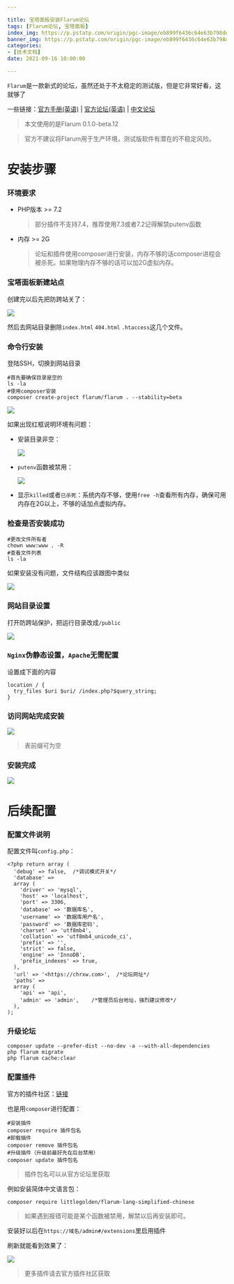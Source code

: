 ```yaml
---

title: 宝塔面板安装Flarum论坛
tags: [Flarum论坛, 宝塔面板]
index_img: https://p.pstatp.com/origin/pgc-image/eb899f6436c64e63b798de43fbec6a9c
banner_img: https://p.pstatp.com/origin/pgc-image/eb899f6436c64e63b798de43fbec6a9c
categories:
- [技术文档]
date: 2021-09-16 10:00:00

---
```


`Flarum`是一款新式的论坛，虽然还处于不太稳定的测试版，但是它非常好看，这就够了

一些链接：[官方手册(英语)](https://flarum.org/docs/) | [官方论坛(英语)](https://discuss.flarum.org/) | [中文论坛](https://discuss.flarum.org.cn/)

> 本文使用的是Flarum 0.1.0-beta.12

> 官方不建议将Flarum用于生产环境，测试版软件有潜在的不稳定风险。

# **安装步骤**

### **环境要求**

- PHP版本 >= 7.2

  > 部分插件不支持7.4，推荐使用7.3或者7.2记得解禁putenv函数

- 内存 >= 2G

  > 论坛和插件使用composer进行安装，内存不够的话composer进程会被杀死。如果物理内存不够的话可以加2G虚拟内存。

### **宝塔面板新建站点**

创建完以后先把防跨站关了：

![](https://p.pstatp.com/origin/pgc-image/8b78747ca99e45c6acfc06a2d36ed719)



然后去网站目录删除`index.html` `404.html` `.htaccess`这几个文件。

### **命令行安装**

登陆SSH，切换到网站目录

```
#首先要确保目录是空的
ls -la
#使用composer安装
composer create-project flarum/flarum . --stability=beta
```



![](https://p.pstatp.com/origin/pgc-image/c7cf7b5559f64a7080a4dfeecdc9efbb)



如果出现红框说明环境有问题：

- 安装目录非空：

  ![](https://p.pstatp.com/origin/pgc-image/a99717b0e8c24e7aa76967eab0daaa25)

- `putenv`函数被禁用：

  ![](https://p.pstatp.com/origin/pgc-image/a5db49dee4534efea6a8c84c899dba70)

- 显示`killed`或者`已杀死`：系统内存不够，使用`free -h`查看所有内存，确保可用内存在2G以上，不够的话加点虚拟内存。

### **检查是否安装成功**

```
#更改文件所有者
chown www:www . -R
#查看文件列表
ls -la
```



如果安装没有问题，文件结构应该跟图中类似

![](https://p.pstatp.com/origin/pgc-image/a2987e56887547a3b813b1ce94fa59f3)



### **网站目录设置**

打开防跨站保护，把运行目录改成`/public`

![](https://p.pstatp.com/origin/pgc-image/289e1f9136c247419d4471f7ea4cdc52)



### **`Nginx`伪静态设置，`Apache`无需配置**

设置成下面的内容

```
location / {
  try_files $uri $uri/ /index.php?$query_string;
}
```



### **访问网站完成安装**

![](https://p.pstatp.com/origin/pgc-image/9ff8cd9872a840df927871197a082a8f)



> 表前缀可为空

### **安装完成**

![](https://p.pstatp.com/origin/pgc-image/d2e97d6cf34b4975a14c795d7c4f9574)



# **后续配置**

### **配置文件说明**

配置文件叫`config.php`：

```
<?php return array (
  'debug' => false,  /*调试模式开关*/
  'database' =>
  array (
    'driver' => 'mysql',
    'host' => 'localhost',
    'port' => 3306,  
    'database' => '数据库名',
    'username' => '数据库用户名',
    'password' => '数据库密码',
    'charset' => 'utf8mb4',
    'collation' => 'utf8mb4_unicode_ci',
    'prefix' => '', 
    'strict' => false,
    'engine' => 'InnoDB',
    'prefix_indexes' => true,
  ),
  'url' => '<https://chrxw.com>',  /*论坛网址*/
  'paths' =>
  array (
    'api' => 'api',
    'admin' => 'admin',    /*管理员后台地址，强烈建议修改*/
  ),
);
```



### **升级论坛**

```
composer update --prefer-dist --no-dev -a --with-all-dependencies
php flarum migrate
php flarum cache:clear
```



### **配置插件**

官方的插件社区：[链接](https://discuss.flarum.org/t/extensions)

也是用`composer`进行配置：

```
#安装插件
composer require 插件包名
#卸载插件
composer remove 插件包名
#升级插件（升级前最好先在后台禁用）
composer update 插件包名
```

> 插件包名可以从官方论坛里获取

例如安装简体中文语言包：

```
composer require littlegolden/flarum-lang-simplified-chinese
```



> 如果遇到报错可能是某个函数被禁用，解禁以后再安装即可。

安装好以后在`https://域名/admin#/extensions`里启用插件

刷新就能看到效果了：

![](https://p.pstatp.com/origin/pgc-image/71824c15bffc4c73a4f2a8061cd01500)



> 更多插件请去官方插件社区获取